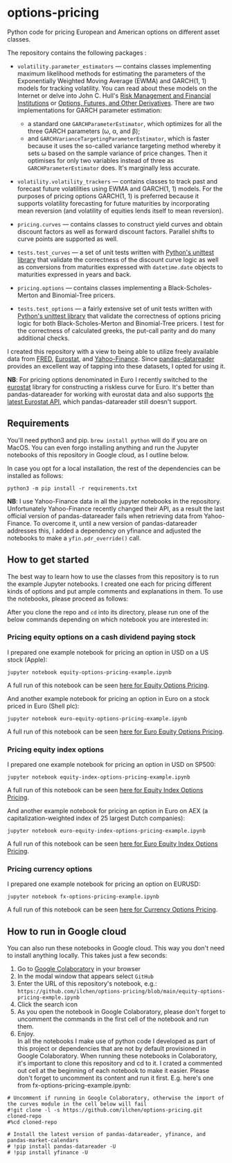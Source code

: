# options-pricing
Python code for pricing European and American options on different asset classes.

The repository contains the following packages :
* `volatility.parameter_estimators` &mdash; contains classes implementing maximum likelihood methods for estimating
   the parameters of the Exponentially Weighted Moving Average (EWMA) and GARCH(1, 1) models for tracking volatility.
   You can read about these models on the Internet or delve into John C. Hull's
   [Risk Management and Financial Institutions](http://www-2.rotman.utoronto.ca/~hull/riskman/index.html)
   or [Options, Futures, and Other Derivatives](http://www-2.rotman.utoronto.ca/~hull/ofod/index.html). There are
   two implementations for GARCH parameter estimation:
  * a standard one `GARCHParameterEstimator`, which optimizes for all the three GARCH parameters (ω, α, and β);
  * and `GARCHVarianceTargetingParameterEstimator`, which is faster because it uses the so-called variance targeting
      method whereby it sets ω based on the sample variance of price changes. Then it optimises for only two variables
      instead of three as `GARCHParameterEstimator` does. It's marginally less accurate.

* `volatility.volatility_trackers` &mdash; contains classes to track past and forecast future volatilities using
  EWMA and GARCH(1, 1) models. For the purposes of pricing options GARCH(1, 1) is preferred because it supports
  volatility forecasting for future maturities by incorporating mean reversion (and volatility of equities lends itself
  to mean reversion).

* `pricing.curves` &mdash; contains classes to construct yield curves and obtain discount factors as well as forward
  discount factors. Parallel shifts to curve points are supported as well.

* `tests.test_curves` &mdash; a  set of unit tests written with [Python's unittest library](https://docs.python.org/3/library/unittest.html)
  that validate the correctness of the discount curve logic as well as conversions from maturities expressed with
  `datetime.date` objects to maturities expressed in years and back.

* `pricing.options` &mdash; contains classes implementing a Black-Scholes-Merton and Binomial-Tree pricers.

* `tests.test_options` &mdash; a fairly extensive set of unit tests written with [Python's unittest library](https://docs.python.org/3/library/unittest.html)
  that validate the correctness of options pricing logic for both Black-Scholes-Merton and Binomial-Tree pricers. I test
  for the correctness of calculated greeks, the put-call parity and do many additional checks.

I created this repository with a view to being able to utilize freely available data from [FRED](https://fred.stlouisfed.org),
[Eurostat](https://ec.europa.eu/eurostat/web/main/data/database), and [Yahoo-Finance](https://finance.yahoo.com).
Since [pandas-datareader](https://pydata.github.io/pandas-datareader/index.html)
provides an excellent way of tapping into these datasets, I opted for using it.

**NB**: For pricing options denominated in Euro I recently switched to the [eurostat](https://pypi.org/project/eurostat/) library
for constructing a riskless curve for Euro. It's better than pandas-datareader for working with eurostat data and also supports 
[the latest Eurostat API](https://ec.europa.eu/eurostat/web/main/eurostat/web/main/help/faq/data-services),
which pandas-datareader still doesn't support.

## Requirements
You'll need python3 and pip. `brew install python` will do if you are on MacOS. You can even forgo installing anything
and run the Jupyter notebooks of this repository in Google cloud, as I outline below.

In case you opt for a local installation, the rest of the dependencies can be installed as follows:
```commandline
python3 -m pip install -r requirements.txt
```
**NB**: I use Yahoo-Finance data in all the jupyter notebooks in the repository. Unfortunately Yahoo-Finance recently changed
their API, as a result the last official version of pandas-datareader fails when retrieving data from Yahoo-Finance.
To overcome it, until a new version of pandas-datareader addresses this, I added a dependency on yfinance and adjusted
the notebooks to make a `yfin.pdr_override()` call.

## How to get started
The best way to learn how to use the classes from this repository is to run the example Jupyter notebooks. I created
one each for pricing different kinds of options and put ample comments and explanations in them. To use the notebooks,
please proceed as follows:

After you clone the repo and `cd` into its directory, please run one of the below commands depending on which notebook you are interested in:

### Pricing equity options on a cash dividend paying stock
I prepared one example notebook for pricing an option in USD on a US stock (Apple):
```commandline
jupyter notebook equity-options-pricing-example.ipynb
```
A full run of this notebook can be seen [here for Equity Options Pricing](https://github.com/ilchen/options-pricing/blob/main/equity-options-pricing-example.ipynb).

And another example notebook for pricing an option in Euro on a stock priced in Euro (Shell plc):
```commandline
jupyter notebook euro-equity-options-pricing-example.ipynb
```
A full run of this notebook can be seen [here for Euro Equity Options Pricing](https://github.com/ilchen/options-pricing/blob/main/euro-equity-options-pricing-example.ipynb).

### Pricing equity index options
I prepared one example notebook for pricing an option in USD on SP500:
```commandline
jupyter notebook equity-index-options-pricing-example.ipynb
```
A full run of this notebook can be seen [here for Equity Index Options Pricing](https://github.com/ilchen/options-pricing/blob/main/equity-index-options-pricing-example.ipynb).

And another example notebook for pricing an option in Euro on AEX (a capitalization-weighted index of 25 largest Dutch companies):
```commandline
jupyter notebook euro-equity-index-options-pricing-example.ipynb
```
A full run of this notebook can be seen [here for Euro Equity Index Options Pricing](https://github.com/ilchen/options-pricing/blob/main/euro-equity-index-options-pricing-example.ipynb).

### Pricing currency options
I prepared one example notebook for pricing an option on EURUSD:
```commandline
jupyter notebook fx-options-pricing-example.ipynb
```
A full run of this notebook can be seen [here for Currency Options Pricing](https://github.com/ilchen/options-pricing/blob/main/fx-options-pricing-example.ipynb).

## How to run in Google cloud
You can also run these notebooks in Google cloud. This way you don't need to install anything locally. This takes just a few seconds:
1. Go to [Google Colaboratory](https://colab.research.google.com/notebooks/intro.ipynb#recent=true) in your browser
2. In the modal window that appears select `GitHub`
3. Enter the URL of this repository's notebook, e.g.: `https://github.com/ilchen/options-pricing/blob/main/equity-options-pricing-exmple.ipynb`
4. Click the search icon
5. As you open the notebook in Google Colaboratory, please don't forget to uncomment the commands in the first cell
of the notebook and run them.
6. Enjoy.  
  In all the notebooks I make use of python code I developed as part of this project or dependencies that are not by
  default provisioned in Google Colaboratory. When running these notebooks in Colaboratory, it's important to clone this 
  repository and cd to it. I crated a commented out cell at the beginning of each notebook to make it easier.
  Please don't forget to uncomment its content and run it first. E.g. here's one from fx-options-pricing-example.ipynb:
  ```
  # Uncomment if running in Google Colaboratory, otherwise the import of the curves module in the cell below will fail
#!git clone -l -s https://github.com/ilchen/options-pricing.git cloned-repo
#%cd cloned-repo

# Install the latest version of pandas-datareader, yfinance, and pandas-market-calendars
# !pip install pandas-datareader -U
# !pip install yfinance -U
  ```
